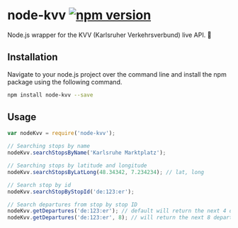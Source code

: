 # node-kvv [![npm version](https://badge.fury.io/js/node-kvv.svg)](https://badge.fury.io/js/node-kvv)
Node.js wrapper for the KVV (Karlsruher Verkehrsverbund) live API. 🚄

## Installation
Navigate to your node.js project over the command line and install the npm package using the following command.
```bash
npm install node-kvv --save
```
## Usage
```js
var nodeKvv = require('node-kvv');

// Searching stops by name
nodeKvv.searchStopsByName('Karlsruhe Marktplatz');

// Searching stops by latitude and longitude
nodeKvv.searchStopsByLatLong(48.34342, 7.234234); // lat, long

// Search stop by id
nodeKvv.searchStopByStopId('de:123:er');

// Search departures from stop by stop ID
nodeKvv.getDepartures('de:123:er'); // default will return the next 4 departures
nodeKvv.getDepartures('de:123:er', 8); // will return the next 8 departures
```
